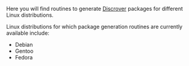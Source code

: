 Here you will find routines to generate [Discrover](https://github.com/maaskola/discrover) packages for different Linux distributions.

Linux distributions for which package generation routines are currently available include:

 * Debian
 * Gentoo
 * Fedora

